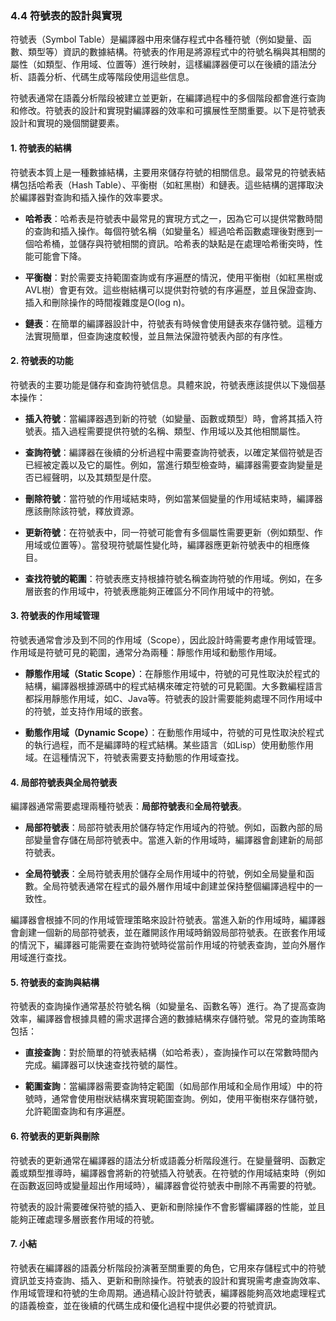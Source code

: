 ### 4.4 符號表的設計與實現

符號表（Symbol Table）是編譯器中用來儲存程式中各種符號（例如變量、函數、類型等）資訊的數據結構。符號表的作用是將源程式中的符號名稱與其相關的屬性（如類型、作用域、位置等）進行映射，這樣編譯器便可以在後續的語法分析、語義分析、代碼生成等階段使用這些信息。

符號表通常在語義分析階段被建立並更新，在編譯過程中的多個階段都會進行查詢和修改。符號表的設計和實現對編譯器的效率和可擴展性至關重要。以下是符號表設計和實現的幾個關鍵要素。

#### 1. 符號表的結構

符號表本質上是一種數據結構，主要用來儲存符號的相關信息。最常見的符號表結構包括哈希表（Hash Table）、平衡樹（如紅黑樹）和鏈表。這些結構的選擇取決於編譯器對查詢和插入操作的效率要求。

- **哈希表**：哈希表是符號表中最常見的實現方式之一，因為它可以提供常數時間的查詢和插入操作。每個符號名稱（如變量名）經過哈希函數處理後對應到一個哈希桶，並儲存與符號相關的資訊。哈希表的缺點是在處理哈希衝突時，性能可能會下降。

- **平衡樹**：對於需要支持範圍查詢或有序遍歷的情況，使用平衡樹（如紅黑樹或AVL樹）會更有效。這些樹結構可以提供對符號的有序遍歷，並且保證查詢、插入和刪除操作的時間複雜度是O(log n)。

- **鏈表**：在簡單的編譯器設計中，符號表有時候會使用鏈表來存儲符號。這種方法實現簡單，但查詢速度較慢，並且無法保證符號表內部的有序性。

#### 2. 符號表的功能

符號表的主要功能是儲存和查詢符號信息。具體來說，符號表應該提供以下幾個基本操作：

- **插入符號**：當編譯器遇到新的符號（如變量、函數或類型）時，會將其插入符號表。插入過程需要提供符號的名稱、類型、作用域以及其他相關屬性。

- **查詢符號**：編譯器在後續的分析過程中需要查詢符號表，以確定某個符號是否已經被定義以及它的屬性。例如，當進行類型檢查時，編譯器需要查詢變量是否已經聲明，以及其類型是什麼。

- **刪除符號**：當符號的作用域結束時，例如當某個變量的作用域結束時，編譯器應該刪除該符號，釋放資源。

- **更新符號**：在符號表中，同一符號可能會有多個屬性需要更新（例如類型、作用域或位置等）。當發現符號屬性變化時，編譯器應更新符號表中的相應條目。

- **查找符號的範圍**：符號表應支持根據符號名稱查詢符號的作用域。例如，在多層嵌套的作用域中，符號表應能夠正確區分不同作用域中的符號。

#### 3. 符號表的作用域管理

符號表通常會涉及到不同的作用域（Scope），因此設計時需要考慮作用域管理。作用域是符號可見的範圍，通常分為兩種：靜態作用域和動態作用域。

- **靜態作用域（Static Scope）**：在靜態作用域中，符號的可見性取決於程式的結構，編譯器根據源碼中的程式結構來確定符號的可見範圍。大多數編程語言都採用靜態作用域，如C、Java等。符號表的設計需要能夠處理不同作用域中的符號，並支持作用域的嵌套。

- **動態作用域（Dynamic Scope）**：在動態作用域中，符號的可見性取決於程式的執行過程，而不是編譯時的程式結構。某些語言（如Lisp）使用動態作用域。在這種情況下，符號表需要支持動態的作用域查找。

#### 4. 局部符號表與全局符號表

編譯器通常需要處理兩種符號表：**局部符號表**和**全局符號表**。

- **局部符號表**：局部符號表用於儲存特定作用域內的符號。例如，函數內部的局部變量會存儲在局部符號表中。當進入新的作用域時，編譯器會創建新的局部符號表。

- **全局符號表**：全局符號表用於儲存全局作用域中的符號，例如全局變量和函數。全局符號表通常在程式的最外層作用域中創建並保持整個編譯過程中的一致性。

編譯器會根據不同的作用域管理策略來設計符號表。當進入新的作用域時，編譯器會創建一個新的局部符號表，並在離開該作用域時銷毀局部符號表。在嵌套作用域的情況下，編譯器可能需要在查詢符號時從當前作用域的符號表查詢，並向外層作用域進行查找。

#### 5. 符號表的查詢與結構

符號表的查詢操作通常基於符號名稱（如變量名、函數名等）進行。為了提高查詢效率，編譯器會根據具體的需求選擇合適的數據結構來存儲符號。常見的查詢策略包括：

- **直接查詢**：對於簡單的符號表結構（如哈希表），查詢操作可以在常數時間內完成。編譯器可以快速查找符號的屬性。

- **範圍查詢**：當編譯器需要查詢特定範圍（如局部作用域和全局作用域）中的符號時，通常會使用樹狀結構來實現範圍查詢。例如，使用平衡樹來存儲符號，允許範圍查詢和有序遍歷。

#### 6. 符號表的更新與刪除

符號表的更新通常在編譯器的語法分析或語義分析階段進行。在變量聲明、函數定義或類型推導時，編譯器會將新的符號插入符號表。在符號的作用域結束時（例如在函數返回時或變量超出作用域時），編譯器會從符號表中刪除不再需要的符號。

符號表的設計需要確保符號的插入、更新和刪除操作不會影響編譯器的性能，並且能夠正確處理多層嵌套作用域的符號。

#### 7. 小結

符號表在編譯器的語義分析階段扮演著至關重要的角色，它用來存儲程式中的符號資訊並支持查詢、插入、更新和刪除操作。符號表的設計和實現需考慮查詢效率、作用域管理和符號的生命周期。通過精心設計符號表，編譯器能夠高效地處理程式的語義檢查，並在後續的代碼生成和優化過程中提供必要的符號資訊。
